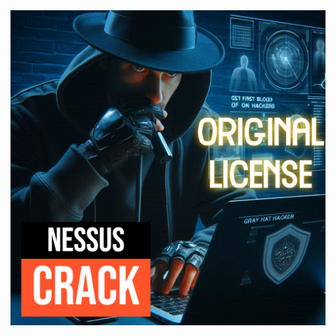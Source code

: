 <a href="https://www.linkedin.com/posts/eyni-kave_cracking-nessus-original-license-with-no-activity-7266646845664251905-y11M">
<img src="https://github.com/dewebdes/ZedAlert/blob/main/tools/fuzz/nuclei/nessus.jpg">
</a>
